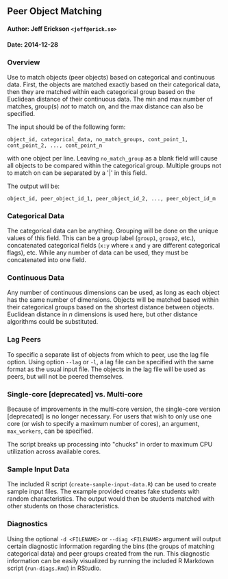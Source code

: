 ## Peer Object Matching

#### Author: Jeff Erickson `<jeff@erick.so>`
#### Date: 2014-12-28

### Overview

Use to match objects (peer objects) based on categorical and continuous data. First, the objects are matched exactly based on their categorical data, then they are matched within each categorical group based on the Euclidean distance of their continuous data. The min and max number of matches, group(s) _not_ to match on, and the max distance can also be specified. 

The input should be of the following form:

`object_id, categorical_data, no_match_groups, cont_point_1, cont_point_2, ..., cont_point_n`

with one object per line. Leaving `no_match_group` as a blank field will cause all objects to be compared within the categorical group. Multiple groups not to match on can be separated by a '|' in this field.

The output will be:

`object_id, peer_object_id_1, peer_object_id_2, ..., peer_object_id_m`

### Categorical Data

The categorical data can be anything. Grouping will be done on the unique values of this field. This can be a group label (`group1`, `group2`, etc.), concatenated categorical fields (`x:y` where `x` and `y` are different categorical flags), etc. While any number of data can be used, they must be concatenated into one field.

### Continuous Data

Any number of continuous dimensions can be used, as long as each object has the same number of dimensions. Objects will be matched based within their categorical groups based on the shortest distance between objects. Euclidean distance in _n_ dimensions is used here, but other distance algorithms could be substituted.

### Lag Peers

To specific a separate list of objects from which to peer, use the lag file option. Using option `--lag` or `-l`, a lag file can be specified with the same format as the usual input file. The objects in the lag file will be used as peers, but will not be peered themselves.

### Single-core [deprecated] vs. Multi-core

Because of improvements in the multi-core version, the single-core version [deprecated] is no longer necessary. For users that wish to only use one core (or wish to specify a maximum number of cores), an argument, `max_workers`, can be specified.

The script breaks up processing into "chucks" in order to maximum CPU utilization across available cores.

### Sample Input Data

The included R script (`create-sample-input-data.R`) can be used to create sample input files. The example provided creates fake students with random characteristics. The output would then be students matched with other students on those characteristics.

### Diagnostics

Using the optional `-d <FILENAME>` or `--diag <FILENAME>` argument will output certain diagnostic information regarding the bins (the groups of matching categorical data) and peer groups created from the run. This diagnostic information can be easily visualized by running the included R Markdown script (`run-diags.Rmd`) in RStudio.
